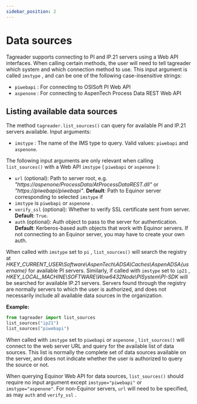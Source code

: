 ```yaml
---
sidebar_position: 2
---
```


# Data sources

Tagreader supports connecting to PI and IP.21 servers using a Web API interfaces. When calling certain
methods, the user will need to tell tagreader which system and which connection method to use. This input argument is
called `imstype` , and can be one of the following case-insensitive strings:

* `piwebapi` : For connecting to OSISoft PI Web API
* `aspenone` : For connecting to AspenTech Process Data REST Web API

## Listing available data sources

The method `tagreader.list_sources()` can query for available PI and IP.21 servers available. Input arguments:

* `imstype` : The name of the IMS type to query. Valid values: `piwebapi` and `aspenone`.

The following input arguments are only relevant when calling `list_sources()` with a Web API `imstype` ( `piwebapi` or
`aspenone` ):

* `url` (optional): Path to server root, e.g. _"https://aspenone/ProcessData/AtProcessDataREST.dll"_ or
_"https://piwebapi/piwebapi"_. **Default**: Path to Equinor server corresponding to selected `imstype` if
* `imstype` is `piwebapi` or `aspenone` .
* `verify_ssl` (optional): Whether to verify SSL certificate sent from server. **Default**: `True`.
* `auth` (optional): Auth object to pass to the server for authentication. **Default**: Kerberos-based auth objects
that work with Equinor servers. If not connecting to an Equinor server, you may have to create your own auth.

When called with `imstype` set to `pi` , `list_sources()` will search the registry at
*HKEY_CURRENT_USER\Software\AspenTech\ADSA\Caches\AspenADSA\{username}* for available PI servers. Similarly,
if called with `imstype` set to `ip21` , *HKEY_LOCAL_MACHINE\SOFTWARE\Wow6432Node\PISystem\PI-SDK* will be searched
for available IP.21 servers. Servers found through the registry are normally servers to which the user is authorized,
and does not necessarily include all available data sources in the organization.

**Example:**

``` python
from tagreader import list_sources
list_sources("ip21")
list_sources("piwebapi")
```

When called with `imstype` set to `piwebapi` or `aspenone` , `list_sources()` will connect to the web server URL and
query for the available list of data sources. This list is normally the complete set of data sources available on the
server, and does not indicate whether the user is authorized to query the source or not.

When querying Equinor Web API for data sources, `list_sources()` should require no input argument except
`imstype="piwebapi"` or `imstype="aspenone"`. For non-Equinor servers, `url` will need to be specified, as may `auth`
and `verify_ssl` .